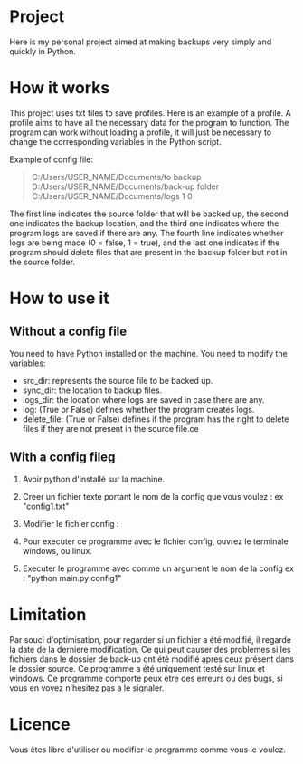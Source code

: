 # Project
Here is my personal project aimed at making backups very simply and quickly in Python.

# How it works
This project uses txt files to save profiles. Here is an example of a profile. A profile aims to have all the necessary data for the program to function. The program can work without loading a profile, it will just be necessary to change the corresponding variables in the Python script.

Example of config file:
> C:/Users/USER_NAME/Documents/to backup
> D:/Users/USER_NAME/Documents/back-up folder
> C:/Users/USER_NAME/Documents/logs
> 1
> 0

The first line indicates the source folder that will be backed up, the second one indicates the backup location, and the third one indicates where the program logs are saved if there are any. The fourth line indicates whether logs are being made (0 = false, 1 = true), and the last one indicates if the program should delete files that are present in the backup folder but not in the source folder.


# How to use it
## Without a config file
You need to have Python installed on the machine.
You need to modify the variables:
- src_dir: represents the source file to be backed up.
- sync_dir: the location to backup files.
- logs_dir: the location where logs are saved in case there are any.
- log: (True or False) defines whether the program creates logs.
- delete_file: (True or False) defines if the program has the right to delete files if they are not present in the source file.ce

## With a config fileg
1) Avoir python d'installé sur la machine.
2) Creer un fichier texte portant le nom de la config que vous voulez : ex "config1.txt"
3) Modifier le fichier config :


4) Pour executer ce programme avec le fichier config, ouvrez le terminale windows, ou linux.
5) Executer le programme avec comme un argument le nom de la config ex : "python main.py config1"



# Limitation
Par souci d'optimisation, pour regarder si un fichier a été modifié, il regarde la date de la derniere modification. Ce qui peut causer des problemes si les fichiers dans le dossier de back-up ont été modifié apres ceux présent dans le dossier source.
Ce programme a été uniquement testé sur linux et windows.
Ce programme comporte peux etre des erreurs ou des bugs, si vous en voyez n'hesitez pas a le signaler.


# Licence 
Vous êtes libre d'utiliser ou modifier le programme comme vous le voulez.
